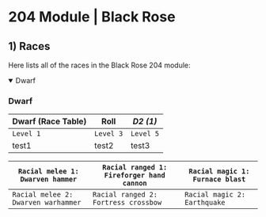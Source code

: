 # 204 Module | Black Rose

## 1) Races
Here lists all of the races in the Black Rose 204 module:

<details open>
	<summary>Dwarf</summary>

  ### Dwarf
| **Dwarf (Race Table)** | **Roll** | *D2 (1)* |
| --- | --- | --- |
| `Level 1` | `Level 3` | `Level 5` |
| test1 | test2 | test3 |

| `Racial melee 1: Dwarven hammer` | `Racial ranged 1: Fireforger hand cannon` | `Racial magic 1: Furnace blast` |
| --- | --- | --- |
| `Racial melee 2: Dwarven warhammer` | `Racial ranged 2: Fortress crossbow` | `Racial magic 2: Earthquake` |

</details>

